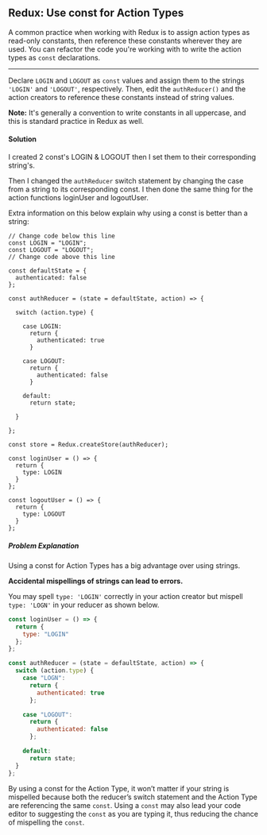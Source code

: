 ## Redux: Use const for Action Types

A common practice when working with Redux is to assign action types as read-only constants, then reference these constants wherever they are used. You can refactor the code you're working with to write the action types as `const` declarations.

------

Declare `LOGIN` and `LOGOUT` as `const` values and assign them to the strings `'LOGIN'` and `'LOGOUT'`, respectively. Then, edit the `authReducer()` and the action creators to reference these constants instead of string values.

**Note:** It's generally a convention to write constants in all uppercase, and this is standard practice in Redux as well.





#### Solution 

I created 2 const's LOGIN & LOGOUT then I set them to their corresponding string's. 

Then I changed the `authReducer` switch statement by changing the case from a string to its corresponding const.  I then done the same thing for the action functions loginUser and logoutUser. 

Extra information on this below explain why using a const is better than a string:

`````react
// Change code below this line
const LOGIN = "LOGIN";
const LOGOUT = "LOGOUT";
// Change code above this line

const defaultState = {
  authenticated: false
};

const authReducer = (state = defaultState, action) => {

  switch (action.type) {

    case LOGIN:
      return {
        authenticated: true
      }

    case LOGOUT:
      return {
        authenticated: false
      }

    default:
      return state;

  }

};

const store = Redux.createStore(authReducer);

const loginUser = () => {
  return {
    type: LOGIN
  }
};

const logoutUser = () => {
  return {
    type: LOGOUT
  }
};
`````





##### Problem Explanation

Using a const for Action Types has a big advantage over using strings.

**Accidental mispellings of strings can lead to errors.**

You may spell `type: 'LOGIN'` correctly in your action creator but mispell `type: 'LOGN'` in your reducer as shown below.

```javascript
const loginUser = () => {
  return {
    type: "LOGIN"
  };
};

const authReducer = (state = defaultState, action) => {
  switch (action.type) {
    case "LOGN":
      return {
        authenticated: true
      };

    case "LOGOUT":
      return {
        authenticated: false
      };

    default:
      return state;
  }
};
```

By using a const for the Action Type, it won’t matter if your string is mispelled because both the reducer’s switch statement and the Action Type are referencing the same `const`. Using a `const` may also lead your code editor to suggesting the `const` as you are typing it, thus reducing the chance of mispelling the `const`.